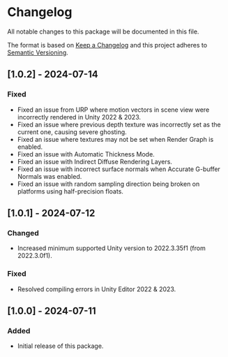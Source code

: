 # Changelog

All notable changes to this package will be documented in this file.

The format is based on [Keep a Changelog](http://keepachangelog.com/en/1.0.0/)
and this project adheres to [Semantic Versioning](http://semver.org/spec/v2.0.0.html).

## [1.0.2] - 2024-07-14

### Fixed

- Fixed an issue from URP where motion vectors in scene view were incorrectly rendered in Unity 2022 & 2023.
- Fixed an issue where previous depth texture was incorrectly set as the current one, causing severe ghosting.
- Fixed an issue where textures may not be set when Render Graph is enabled.
- Fixed an issue with Automatic Thickness Mode.
- Fixed an issue with Indirect Diffuse Rendering Layers.
- Fixed an issue with incorrect surface normals when Accurate G-buffer Normals was enabled.
- Fixed an issue with random sampling direction being broken on platforms using half-precision floats.


## [1.0.1] - 2024-07-12

### Changed

- Increased minimum supported Unity version to 2022.3.35f1 (from 2022.3.0f1).

### Fixed

- Resolved compiling errors in Unity Editor 2022 & 2023.

## [1.0.0] - 2024-07-11

### Added

- Initial release of this package.